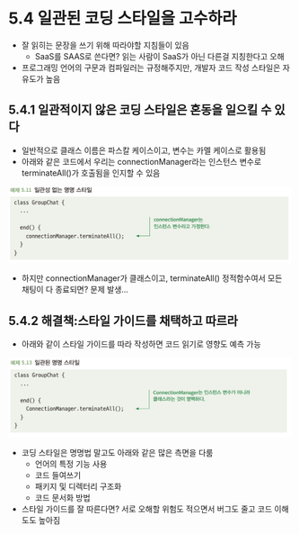 # 5.4 일관된 코딩 스타일을 고수하라
- 잘 읽히는 문장을 쓰기 위해 따라야할 지침들이 있음
  - SaaS를 SAAS로 쓴다면? 읽는 사람이 SaaS가 아닌 다른걸 지칭한다고 오해
- 프로그래밍 언어의 구문과 컴파일러는 규정해주지만, 개발자 코드 작성 스타일은 자유도가 높음

## 5.4.1 일관적이지 않은 코딩 스타일은 혼동을 일으킬 수 있다
- 일반적으로 클래스 이름은 파스칼 케이스이고, 변수는 카멜 케이스로 활용됨
- 아래와 같은 코드에서 우리는 connectionManager라는 인스턴스 변수로 terminateAll()가 호출됨을 인지할 수 있음

![img_9.png](img_9.png)

- 하지만 connectionManager가 클래스이고, terminateAll() 정적함수여서 모든 채팅이 다 종료되면? 문제 발생...

## 5.4.2 해결책:스타일 가이드를 채택하고 따르라
- 아래와 같이 스타일 가이드를 따라 작성하면 코드 읽기로 영향도 예측 가능

![img_10.png](img_10.png)

- 코딩 스타일은 명명법 말고도 아래와 같은 많은 측면을 다룸
  - 언어의 특정 기능 사용
  - 코드 들여쓰기
  - 패키지 및 디렉터리 구조화
  - 코드 문서화 방법
- 스타일 가이드를 잘 따른다면? 서로 오해할 위험도 적으면서 버그도 줄고 코드 이해도도 높아짐

